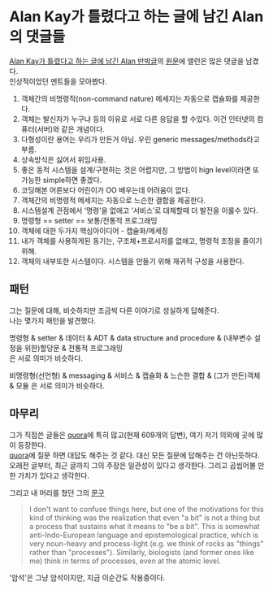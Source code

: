 # Alan Kay가 틀렸다고 하는 글에 남긴 Alan의 댓글들 
[Alan Kay가 틀렸다고 하는 글에 남긴 Alan 반박글](https://github.com/juniqlim/note/blob/master/programming/2023-06-01-alan-say-about-alan-kay-was-wrong-about-him-being-wrong.md)의 [원문](https://www.yegor256.com/2017/12/12/alan-kay-was-wrong.html)에 앨런은 많은 댓글을 남겼다.  
인상적이었던 멘트들을 모아봤다.  

1. 객체간의 비명령적(non-command nature) 메세지는 자동으로 캡슐화를 제공한다.
2. 객체는 발신자가 누구냐 등의 이유로 서로 다른 응답을 할 수있다. 이건 인터넷의 컴퓨터(서버)와 같은 개념이다.
3. 다형성이란 용어는 우리가 만든거 아님. 우린 generic messages/methods라고 부름.
4. 상속방식은 싫어서 위임사용.
5. 좋은 동적 시스템을 설계/구현하는 것은 어렵지만, 그 방법이 hign level이라면 또 가능한 simple하면 좋겠다.
6. 코딩해본 어른보다 어린이가 OO 배우는데 어려움이 없다.
7. 객체간의 비명령적 메세지는 자동으로 느슨한 결합을 제공한다.
8. 시스템설계 관점에서 ‘명령’을 없애고 ‘서비스’로 대체할때 더 발전을 이룰수 있다.
9. 명령형 == setter == 보통/전통적 프로그래밍
10. 객체에 대한 두가지 핵심아이디어 - 캡슐화/메세징
11. 내가 객체를 사용하게된 동기는, 구조체+프로시저를 없애고, 명령적 조정을 줄이기 위해.
12. 객체의 내부또한 시스템이다. 시스템을 만들기 위해 재귀적 구성을 사용한다.

## 패턴
그는 질문에 대해, 비슷하지만 조금씩 다른 이야기로 성실하게 답해준다.  
나는 몇가지 패턴을 발견했다.  
  
명령형 & setter & 데이터 & ADT & data structure and procedure & (내부변수 설정을 위한)할당문 & 전통적 프로그래밍  
은 서로 의미가 비슷하다.  
  
비명령형(선언형) & messaging & 서비스 & 캡슐화 & 느슨한 결합 & (그가 만든)객체 & 모듈
은 서로 의미가 비슷하다.

## 마무리
그가 직접쓴 글들은 [quora](https://www.quora.com/profile/Alan-Kay-11)에 특히 많고(현재 609개의 답변), 여기 저기 의외에 곳에 많이 등장한다.  
[quora](https://www.quora.com/profile/Alan-Kay-11)에 질문 하면 대답도 해주는 것 같다. 대신 모든 질문에 답해주는 건 아닌듯하다.  
오래전 글부터, 최근 글까지 그의 주장은 일관성이 있다고 생각한다. 그리고 곱씹어볼 만한 가치가 있다고 생각한다.  
  
  
그리고 내 머리를 쳤던 그의 [문구](https://disqus.com/home/discussion/yegor256/alan_kay_was_wrong_about_him_being_wrong/#comment-3685409247)
>I don't want to confuse things here, but one of the motivations for this kind of thinking was the realization that even "a bit" is not a thing but a process that sustains what it means to "be a bit". This is somewhat anti-Indo-European language and epistemological practice, which is very noun-heavy and process-light (e.g. we think of rocks as "things" rather than "processes"). Similarly, biologists (and former ones like me) think in terms of processes, even at the atomic level.
  
'암석'은 그냥 암석이지만, 지금 이순간도 작용중이다.